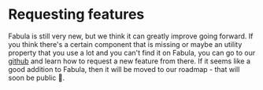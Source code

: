 # Requesting features

Fabula is still very new, but we think it can greatly improve going forward. If you think there's a certain component that is missing or maybe an utility property that you use a lot and you can't find it on Fabula, you can go to our <a href="https://www.github.com/fabula-ui" target="_blank">github</a> and learn how to request a new feature from there. If it seems like a good addition to Fabula, then it will be moved to our roadmap - that will soon be public 🤙.